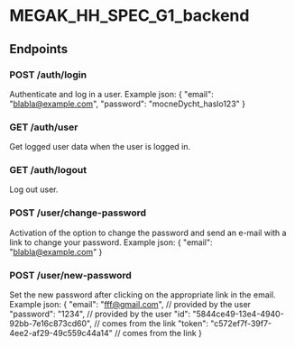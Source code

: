 # MEGAK_HH_SPEC_G1_backend

## Endpoints

### POST /auth/login
Authenticate and log in a user.
Example json:
{
"email": "blabla@example.com",
"password": "mocneDycht_haslo123"
}

### GET /auth/user
Get logged user data when the user is logged in.

### GET /auth/logout
Log out user.

### POST /user/change-password
Activation of the option to change the password and send an e-mail with a link to change your password.
Example json:
{
"email": "blabla@example.com"
}

### POST /user/new-password
Set the new password after clicking on the appropriate link in the email.
Example json:
{
	"email": "fff@gmail.com", // provided by the user
	"password": "1234", // provided by the user
	"id": "5844ce49-13e4-4940-92bb-7e16c873cd60", // comes from the link
	"token": "c572ef7f-39f7-4ee2-af29-49c559c44a14" // comes from the link
}
